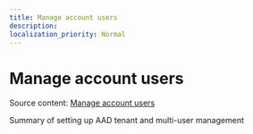 ```yaml
---
title: Manage account users
description: 
localization_priority: Normal
---
```


# Manage account users

Source content: [Manage account users](https://docs.microsoft.com/en-us/windows/uwp/publish/manage-account-users)

Summary of setting up AAD tenant and multi-user management